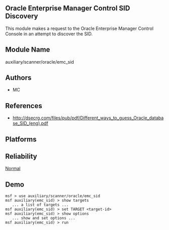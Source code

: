 ## Oracle Enterprise Manager Control SID Discovery

This module makes a request to the Oracle Enterprise Manager 
Control Console in an attempt to discover the SID.


## Module Name
auxiliary/scanner/oracle/emc_sid

## Authors
* MC


## References
* http://dsecrg.com/files/pub/pdf/Different_ways_to_guess_Oracle_database_SID_(eng).pdf




## Platforms


## Reliability
[Normal](https://github.com/rapid7/metasploit-framework/wiki/Exploit-Ranking)

## Demo

```
msf > use auxiliary/scanner/oracle/emc_sid
msf auxiliary(emc_sid) > show targets
   ... a list of targets ...
msf auxiliary(emc_sid) > set TARGET <target-id>
msf auxiliary(emc_sid) > show options
   ... show and set options ...
msf auxiliary(emc_sid) > run
```
    
    